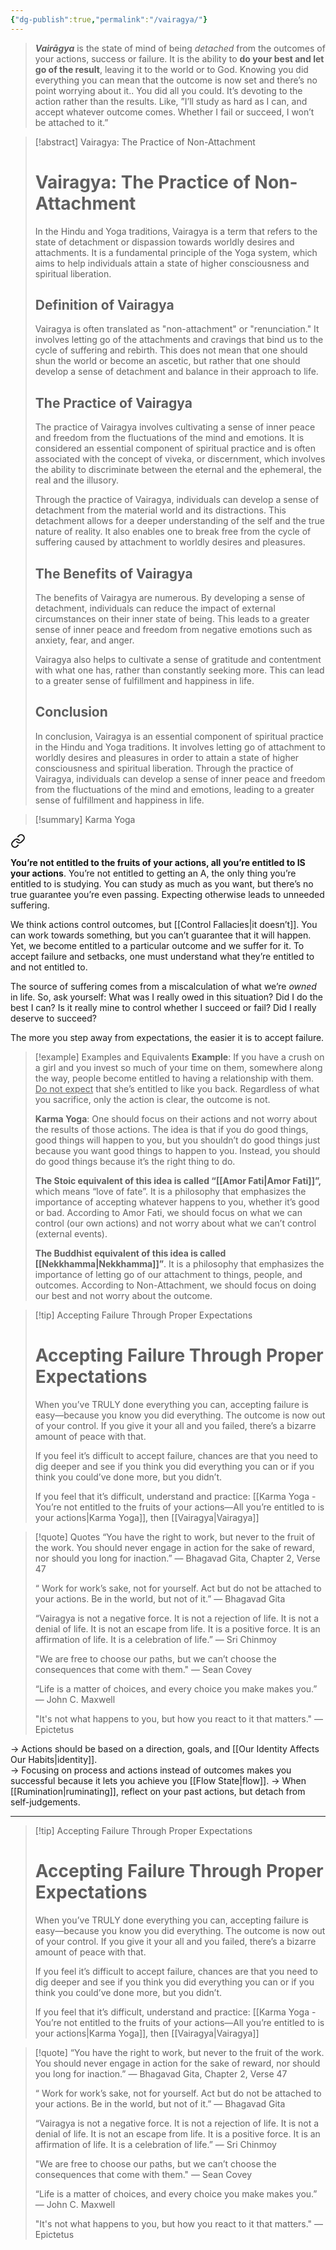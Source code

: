 ```yaml
---
{"dg-publish":true,"permalink":"/vairagya/"}
---
```


> ***Vairāgya*** is the state of mind of being *detached* from the outcomes of your actions, success or failure. It is the ability to **do your best and let go of the result**, leaving it to the world or to God. Knowing you did everything you can mean that the outcome is now set and there’s no point worrying about it.. You did all you could. It’s devoting to the action rather than the results. Like, ”I’ll study as hard as I can, and accept whatever outcome comes. Whether I fail or succeed, I won’t be attached to it.”   


> [!abstract] Vairagya: The Practice of Non-Attachment
> # Vairagya: The Practice of Non-Attachment
> In the Hindu and Yoga traditions, Vairagya is a term that refers to the state of detachment or dispassion towards worldly desires and attachments. It is a fundamental principle of the Yoga system, which aims to help individuals attain a state of higher consciousness and spiritual liberation.
> 
> ## Definition of Vairagya
> Vairagya is often translated as "non-attachment" or "renunciation." It involves letting go of the attachments and cravings that bind us to the cycle of suffering and rebirth. This does not mean that one should shun the world or become an ascetic, but rather that one should develop a sense of detachment and balance in their approach to life.
> 
> ## The Practice of Vairagya
> The practice of Vairagya involves cultivating a sense of inner peace and freedom from the fluctuations of the mind and emotions. It is considered an essential component of spiritual practice and is often associated with the concept of viveka, or discernment, which involves the ability to discriminate between the eternal and the ephemeral, the real and the illusory.
> 
> Through the practice of Vairagya, individuals can develop a sense of detachment from the material world and its distractions. This detachment allows for a deeper understanding of the self and the true nature of reality. It also enables one to break free from the cycle of suffering caused by attachment to worldly desires and pleasures.
> 
> ## The Benefits of Vairagya
> The benefits of Vairagya are numerous. By developing a sense of detachment, individuals can reduce the impact of external circumstances on their inner state of being. This leads to a greater sense of inner peace and freedom from negative emotions such as anxiety, fear, and anger.
> 
> Vairagya also helps to cultivate a sense of gratitude and contentment with what one has, rather than constantly seeking more. This can lead to a greater sense of fulfillment and happiness in life.
> 
> ## Conclusion
> In conclusion, Vairagya is an essential component of spiritual practice in the Hindu and Yoga traditions. It involves letting go of attachment to worldly desires and pleasures in order to attain a state of higher consciousness and spiritual liberation. Through the practice of Vairagya, individuals can develop a sense of inner peace and freedom from the fluctuations of the mind and emotions, leading to a greater sense of fulfillment and happiness in life.

> [!summary] Karma Yoga
> 
<div class="transclusion internal-embed is-loaded"><a class="markdown-embed-link" href="/karma-yoga-you-re-not-entitled-to-the-fruits-of-your-actions-all-you-re-entitled-to-is-your-actions/" aria-label="Open link"><svg xmlns="http://www.w3.org/2000/svg" width="24" height="24" viewBox="0 0 24 24" fill="none" stroke="currentColor" stroke-width="2" stroke-linecap="round" stroke-linejoin="round" class="svg-icon lucide-link"><path d="M10 13a5 5 0 0 0 7.54.54l3-3a5 5 0 0 0-7.07-7.07l-1.72 1.71"></path><path d="M14 11a5 5 0 0 0-7.54-.54l-3 3a5 5 0 0 0 7.07 7.07l1.71-1.71"></path></svg></a><div class="markdown-embed">




**You’re not entitled to the fruits of your actions, all you’re entitled to IS your actions**. You’re not entitled to getting an A, the only thing you’re entitled to is studying. You can study as much as you want, but there’s no true guarantee you’re even passing. Expecting otherwise leads to unneeded suffering.

We think actions control outcomes, but [[Control Fallacies\|it doesn’t]]. You can work towards something, but you can’t guarantee that it will happen. Yet, we become entitled to a particular outcome and we suffer for it. To accept failure and setbacks, one must understand what they’re entitled to and not entitled to. 

The source of suffering comes from a miscalculation of what we’re *owned* in life. So, ask yourself: What was I really owed in this situation? Did I do the best I can? Is it really mine to control whether I succeed or fail? Did I really deserve to succeed?

The more you step away from expectations, the easier it is to accept failure. 

> [!example] Examples and Equivalents
> **Example**: If you have a crush on a girl and you invest so much of your time on them, somewhere along the way, people become entitled to having a relationship with them.<u> Do not expect</u> that she’s entitled to like you back. Regardless of what you sacrifice, only the action is clear, the outcome is not. 
> 
> **Karma Yoga**: One should focus on their actions and not worry about the results of those actions. The idea is that if you do good things, good things will happen to you, but you shouldn’t do good things just because you want good things to happen to you. Instead, you should do good things because it’s the right thing to do.
> 
> **The Stoic equivalent of this idea is called “[[Amor Fati\|Amor Fati]]”,** which means “love of fate”. It is a philosophy that emphasizes the importance of accepting whatever happens to you, whether it’s good or bad. According to Amor Fati, we should focus on what we can control (our own actions) and not worry about what we can’t control (external events).
> 
> **The Buddhist equivalent of this idea is called [[Nekkhamma\|Nekkhamma]]”**. It is a philosophy that emphasizes the importance of letting go of our attachment to things, people, and outcomes. According to Non-Attachment, we should focus on doing our best and not worry about the outcome.

> [!tip] Accepting Failure Through Proper Expectations
> # Accepting Failure Through Proper Expectations
> When you’ve TRULY done everything you can, accepting failure is easy—because you know you did everything. The outcome is now out of your control. If you give it your all and you failed, there’s a bizarre amount of peace with that. 
> 
> If you feel it’s difficult to accept failure, chances are that you need to dig deeper and see if you think you did everything you can or if you think you could’ve done more, but you didn’t.  
> 
> If you feel that it’s difficult, understand and practice: [[Karma Yoga - You’re not entitled to the fruits of your actions—All you’re entitled to is your actions\|Karma Yoga]], then [[Vairagya\|Vairagya]]

> [!quote] Quotes
> “You have the right to work, but never to the fruit of the work. You should never engage in action for the sake of reward, nor should you long for inaction.”
> — Bhagavad Gita, Chapter 2, Verse 47
> 
> “ Work for work’s sake, not for yourself. Act but do not be attached to your actions. Be in the world, but not of it.”
> — Bhagavad Gita
> 
> “Vairagya is not a negative force. It is not a rejection of life. It is not a denial of life. It is not an escape from life. It is a positive force. It is an affirmation of life. It is a celebration of life.” 
> — Sri Chinmoy
> 
> "We are free to choose our paths, but we can’t choose the consequences that come with them."
> — Sean Covey
> 
> “Life is a matter of choices, and every choice you make makes you.” 
> — John C. Maxwell
> 
> "It's not what happens to you, but how you react to it that matters."
> — Epictetus

→ Actions should be based on a direction, goals, and [[Our Identity Affects Our Habits\|identity]].  
→ Focusing on process and actions instead of outcomes makes you successful because it lets you achieve you [[Flow State\|flow]]. 
→ When [[Rumination\|ruminating]], reflect on your past actions, but detach from self-judgements.

___

</div></div>


> [!tip] Accepting Failure Through Proper Expectations
> # Accepting Failure Through Proper Expectations
> When you’ve TRULY done everything you can, accepting failure is easy—because you know you did everything. The outcome is now out of your control. If you give it your all and you failed, there’s a bizarre amount of peace with that. 
> 
> If you feel it’s difficult to accept failure, chances are that you need to dig deeper and see if you think you did everything you can or if you think you could’ve done more, but you didn’t.  
> 
> If you feel that it’s difficult, understand and practice: [[Karma Yoga - You’re not entitled to the fruits of your actions—All you’re entitled to is your actions\|Karma Yoga]], then [[Vairagya\|Vairagya]]

> [!quote]
> “You have the right to work, but never to the fruit of the work. You should never engage in action for the sake of reward, nor should you long for inaction.”
> — Bhagavad Gita, Chapter 2, Verse 47
> 
> “ Work for work’s sake, not for yourself. Act but do not be attached to your actions. Be in the world, but not of it.”
> — Bhagavad Gita
> 
> “Vairagya is not a negative force. It is not a rejection of life. It is not a denial of life. It is not an escape from life. It is a positive force. It is an affirmation of life. It is a celebration of life.” 
> — Sri Chinmoy
> 
> "We are free to choose our paths, but we can’t choose the consequences that come with them."
> — Sean Covey
> 
> “Life is a matter of choices, and every choice you make makes you.” 
> — John C. Maxwell
> 
> "It's not what happens to you, but how you react to it that matters."
> — Epictetus
